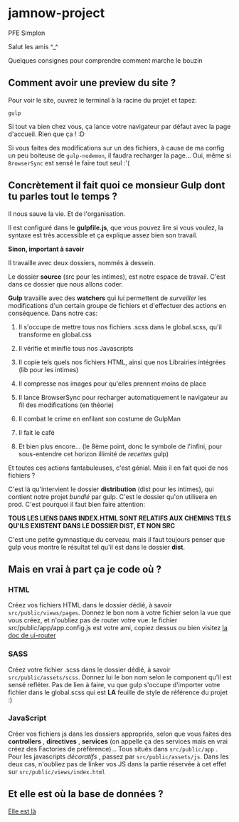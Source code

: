 # jamnow-project
PFE Simplon

Salut les amis ^_^

Quelques consignes pour comprendre comment marche le bouzin

## Comment avoir une preview du site ?

Pour voir le site, ouvrez le terminal à la racine du projet et tapez:

`gulp`

Si tout va bien chez vous, ça lance votre navigateur par défaut avec la page d'accueil. Rien que ça ! :D

Si vous faites des modifications sur un des fichiers, à cause de ma config un peu boiteuse de `gulp-nodemon`, il faudra recharger la page... Oui, même si `BrowserSync` est sensé le faire tout seul :'(

## Concrètement il fait quoi ce monsieur Gulp dont tu parles tout le temps ?

Il nous sauve la vie. Et de l'organisation.

Il est configuré dans le **gulpfile.js**, que vous pouvez lire si vous voulez, la syntaxe est très accessible et ça explique assez bien son travail.

**Sinon, important à savoir**

Il travaille avec deux dossiers, nommés à dessein.

Le dossier **source** (src pour les intimes), est notre espace de travail. C'est dans ce dossier que nous allons coder.

**Gulp** travaille avec des **watchers** qui lui permettent de *surveiller* les modifications d'un certain groupe de fichiers et d'effectuer des actions en conséquence. Dans notre cas:

1. Il s'occupe de mettre tous nos fichiers .scss dans le global.scss, qu'il transforme en global.css

2. Il vérifie et minifie tous nos Javascripts

3. Il copie tels quels nos fichiers HTML, ainsi que nos Librairies intégrées (lib pour les intimes)

4. Il compresse nos images pour qu'elles prennent moins de place

5. Il lance BrowserSync pour recharger automatiquement le navigateur au fil des modifications (en théorie)

6. Il combat le crime en enfilant son costume de GulpMan

7. Il fait le café

8. Et bien plus encore... (le 8ème point, donc le symbole de l'infini, pour sous-entendre cet horizon illimité de *recettes* gulp)

Et toutes ces actions fantabuleuses, c'est génial. Mais il en fait quoi de nos fichiers ?

C'est là qu'intervient le dossier **distribution** (dist pour les intimes), qui contient notre projet *bundlé* par gulp. C'est le dossier qu'on utilisera en prod.
C'est pourquoi il faut bien faire attention:

**TOUS LES LIENS DANS INDEX.HTML SONT RELATIFS AUX CHEMINS TELS QU'ILS EXISTENT DANS LE DOSSIER DIST, ET NON SRC**

C'est une petite gymnastique du cerveau, mais il faut toujours penser que gulp vous montre le résultat tel qu'il est dans le dossier **dist**.

## Mais en vrai à part ça je code où ?

### HTML

Créez vos fichiers HTML dans le dossier dédié, à savoir `src/public/views/pages`. Donnez le bon nom à votre fichier selon la vue que vous créez, et n'oubliez pas de router votre vue.
le fichier src/public/app/app.config.js est votre ami, copiez dessus ou bien visitez [la doc de ui-router](http://angular-ui.github.io/ui-router/site/#/api/ui.router)

### SASS

Créez votre fichier .scss dans le dossier dédié, à savoir `src/public/assets/scss`. Donnez lui le bon nom selon le component qu'il est sensé refléter.
Pas de lien à faire, vu que gulp s'occupe d'importer votre fichier dans le global.scss qui est **LA** feuille de style de référence du projet :)

### JavaScript

Créer vos fichiers js dans les dossiers appropriés, selon que vous faites des **controllers** , **directives** , **services** (on appelle ça des services mais en vrai créez des Factories de préférence)... Tous situés dans `src/public/app` . Pour les javascripts _décoratifs_ , passez par `src/public/assets/js`.
Dans les deux cas, n'oubliez pas de linker vos JS dans la partie réservée à cet effet sur `src/public/views/index.html`

## Et elle est où la base de données ?

[Elle est là](./API.md)